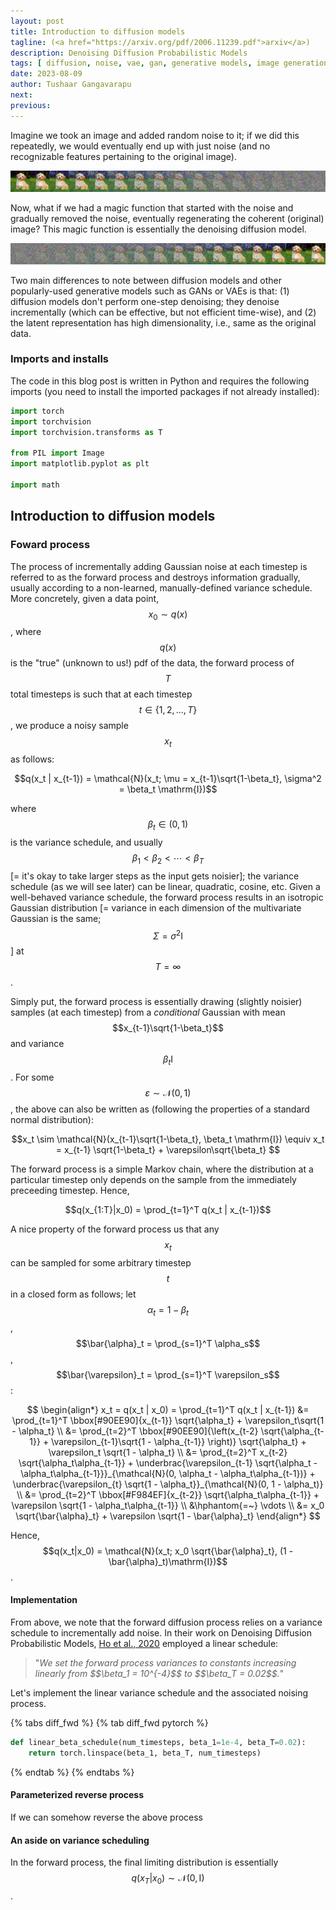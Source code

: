 ```yaml
---
layout: post
title: Introduction to diffusion models
tagline: (<a href="https://arxiv.org/pdf/2006.11239.pdf">arxiv</a>)
description: Denoising Diffusion Probabilistic Models
tags: [ diffusion, noise, vae, gan, generative models, image generation ]
date: 2023-08-09
author: Tushaar Gangavarapu
next:
previous: 
---
```


Imagine we took an image and added random noise to it; if we did this repeatedly, we would eventually end up with just noise (and no recognizable features pertaining to the original image). 

<img src="./imgs/noising.png">

Now, what if we had a magic function that started with the noise and gradually removed the noise, eventually regenerating the coherent (original) image? This magic function is essentially the denoising diffusion model.

<img src="./imgs/denoising.png">

Two main differences to note between diffusion models and other popularly-used generative models such as GANs or VAEs is that: (1) diffusion models don't perform one-step denoising; they denoise incrementally (which can be effective, but not efficient time-wise), and (2) the latent representation has high dimensionality, i.e., same as the original data.

### Imports and installs

The code in this blog post is written in Python and requires the following imports (you need to install the imported packages if not already installed):

```python
import torch
import torchvision
import torchvision.transforms as T

from PIL import Image
import matplotlib.pyplot as plt

import math
```

## Introduction to diffusion models

### Foward process

The process of incrementally adding Gaussian noise at each timestep is referred to as the forward process and destroys information gradually, usually according to a non-learned, manually-defined variance schedule. More concretely, given a data point, $$x_0 \sim q(x)$$, where $$q(x)$$ is the "true" (unknown to us!) pdf of the data, the forward process of $$T$$ total timesteps is such that at each timestep $$t \in \{1, 2, \dotsc, T\}$$, we produce a noisy sample $$x_t$$ as follows:

$$q(x_t | x_{t-1}) = \mathcal{N}(x_t; \mu = x_{t-1}\sqrt{1-\beta_t}, \sigma^2 = \beta_t \mathrm{I})$$

where $$\beta_t \in (0, 1)$$ is the variance schedule, and usually $$\beta_1 < \beta_2 < \cdots < \beta_T$$ [= it's okay to take larger steps as the input gets noisier]; the variance schedule (as we will see later) can be linear, quadratic, cosine, etc. Given a well-behaved variance schedule, the forward process results in an isotropic Gaussian distribution [= variance in each dimension of the multivariate Gaussian is the same; $$\Sigma = \sigma^2\mathrm{I}$$] at $$T = \infty$$. 

Simply put, the forward process is essentially drawing (slightly noisier) samples (at each timestep) from a *conditional* Gaussian with mean $$x_{t-1}\sqrt{1-\beta_t}$$ and variance $$ \beta_t \mathrm{I}$$. For some $$\varepsilon \sim \mathcal{N}(0, 1)$$, the above can also be written as (following the properties of a standard normal distribution): 

$$x_t \sim \mathcal{N}(x_{t-1}\sqrt{1-\beta_t}, \beta_t \mathrm{I}) \equiv x_t = x_{t-1} \sqrt{1-\beta_t} + \varepsilon\sqrt{\beta_t} $$

The forward process is a simple Markov chain, where the distribution at a particular timestep only depends on the sample from the immediately preceeding timestep. Hence,

$$q(x_{1:T}|x_0) = \prod_{t=1}^T q(x_t | x_{t-1})$$

A nice property of the forward process us that any $$x_t$$ can be sampled for some arbitrary timestep $$t$$ in a closed form as follows; let $$\alpha_t = 1 - \beta_t$$, $$\bar{\alpha}_t = \prod_{s=1}^T \alpha_s$$, $$\bar{\varepsilon}_t = \prod_{s=1}^T \varepsilon_s$$:

$$
\begin{align*}
x_t = q(x_t | x_0) = \prod_{t=1}^T q(x_t | x_{t-1}) &= \prod_{t=1}^T \bbox[#90EE90]{x_{t-1}} \sqrt{\alpha_t} + \varepsilon_t\sqrt{1 - \alpha_t} \\
&= \prod_{t=2}^T \bbox[#90EE90]{\left(x_{t-2} \sqrt{\alpha_{t-1}} + \varepsilon_{t-1}\sqrt{1 - \alpha_{t-1}} \right)} \sqrt{\alpha_t} + \varepsilon_t \sqrt{1 - \alpha_t} \\
&= \prod_{t=2}^T x_{t-2} \sqrt{\alpha_t\alpha_{t-1}} + \underbrac{\varepsilon_{t-1} \sqrt{\alpha_t - \alpha_t\alpha_{t-1}}}_{\mathcal{N}(0, \alpha_t - \alpha_t\alpha_{t-1})} + \underbrac{\varepsilon_{t} \sqrt{1 - \alpha_t}}_{\mathcal{N}(0, 1 - \alpha_t)} \\
&= \prod_{t=2}^T \bbox[#F984EF]{x_{t-2}} \sqrt{\alpha_t\alpha_{t-1}} + \varepsilon \sqrt{1 - \alpha_t\alpha_{t-1}} \\
&\hphantom{=~} \vdots \\
&= x_0 \sqrt{\bar{\alpha}_t} + \varepsilon \sqrt{1 - \bar{\alpha}_t}
\end{align*} 
$$

Hence, $$q(x_t|x_0) = \mathcal{N}(x_t; x_0 \sqrt{\bar{\alpha}_t}, (1 - \bar{\alpha}_t)\mathrm{I})$$.

#### Implementation

From above, we note that the forward diffusion process relies on a variance schedule to incrementally add noise. In their work on Denoising Diffusion Probabilistic Models, [Ho et al., 2020](https://arxiv.org/pdf/2006.11239.pdf) employed a linear schedule:

<blockquote> "<i>We set the forward process variances to constants increasing linearly from $$\beta_1 = 10^{-4}$$ to $$\beta_T = 0.02$$.</i>"</blockquote>

Let's implement the linear variance schedule and the associated noising process.

{% tabs diff_fwd %}
{% tab diff_fwd pytorch %}

```python
def linear_beta_schedule(num_timesteps, beta_1=1e-4, beta_T=0.02):
	return torch.linspace(beta_1, beta_T, num_timesteps)
```

{% endtab %}
{% endtabs %}

#### Parameterized reverse process

If we can somehow reverse the above process

#### An aside on variance scheduling

In the forward process, the final limiting distribution is essentially $$q(x_T | x_0) \sim \mathcal{N}(0, \mathrm{I})$$.
